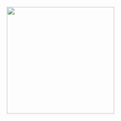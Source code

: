 <p align="center">
<a href="https://dashboard.heroku.com/new?template=https://github.com/shakida/Video-Compressor"><img src="https://img.shields.io/badge/Deploy%20To%20Heroku-blueviolet?style=for-the-badge&logo=heroku" width="250""/</a>  

</p>
